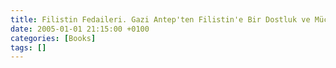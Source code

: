 ```yaml
---
title: Filistin Fedaileri. Gazi Antep'ten Filistin'e Bir Dostluk ve Mücadele Öyküsü
date: 2005-01-01 21:15:00 +0100
categories: [Books]
tags: []
---
```


